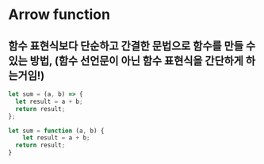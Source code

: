 # Arrow function
## 함수 표현식보다 단순하고 간결한 문법으로 함수를 만들 수 있는 방법, (함수 선언문이 아닌 함수 표현식을 간단하게 하는거임!)
``` javascript
let sum = (a, b) => { 
  let result = a + b;
  return result; 
};

let sum = function (a, b) {
    let result = a + b;
  return result; 
}
```